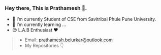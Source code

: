 
### Hey there, This is Prathamesh 👋.


- 🔭 I’m currently Student of CSE from Savitribai Phule Pune University.
- 🌱 I’m currently learning ...
- 😍 L.A.B Enthusiast ❤
> - Email: prathamesh.belurkar@outlook.com
> - My Repositories 👇

